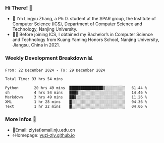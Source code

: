 ### Hi There! 👋 
- 🐳 I'm Lingyu Zhang, a Ph.D. student at the SPAR group, the Institute of Computer Science (ICS), Department of Computer Science and Technology, Nanjing University.
- 🧑‍🎓 Before joining ICS, I obtained my Bachelor’s in Computer Science and Technology from Kuang Yaming Honors School, Nanjing University, Jiangsu, China in 2021.

### Weekly Development Breakdown :bar_chart:

<!--START_SECTION:waka-->

```txt
From: 22 December 2024 - To: 29 December 2024

Total Time: 33 hrs 54 mins

Python       20 hrs 49 mins  ███████████████▒░░░░░░░░░   61.44 %
sh           4 hrs 54 mins   ███▓░░░░░░░░░░░░░░░░░░░░░   14.46 %
Markdown     3 hrs 49 mins   ██▓░░░░░░░░░░░░░░░░░░░░░░   11.26 %
XML          1 hr 28 mins    █░░░░░░░░░░░░░░░░░░░░░░░░   04.36 %
Text         1 hr 22 mins    █░░░░░░░░░░░░░░░░░░░░░░░░   04.06 %
```

<!--END_SECTION:waka-->

<!--
### Github Contributions :octocat:

![](https://raw.githubusercontent.com/yuzi-zly/yuzi-zly/output/github-contribution-grid-snake.svg)              
-->

### More Infos 📖

- 📧Email: zly(at)smail.nju.edu.cn
- 🌀Homepage: [yuzi-zly.github.io](https://yuzi-zly.github.io/)
